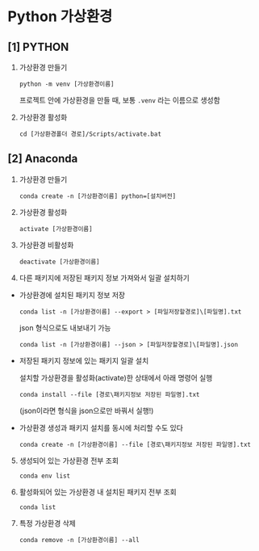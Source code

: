 # Python 가상환경

## [1] PYTHON

1. 가상환경 만들기

   ```shell
   python -m venv [가상환경이름]
   ```

   프로젝트 안에 가상환경을 만들 때, 보통 `.venv` 라는 이름으로 생성함

   

2. 가상환경 활성화

   ```shell
   cd [가상환경폴더 경로]/Scripts/activate.bat
   ```

   



## [2] Anaconda

1. 가상환경 만들기

   ```shell
   conda create -n [가상환경이름] python=[설치버전]
   ```

   

2. 가상환경 활성화

   ```shell
   activate [가상환경이름]
   ```



3. 가상환경 비활성화

   ```shell
   deactivate [가상환경이름]
   ```

   

4. 다른 패키지에 저장된 패키지 정보 가져와서 일괄 설치하기

* 가상환경에 설치된 패키지 정보 저장

  ```shell
  conda list -n [가상환경이름] --export > [파일저장할경로]\[파일명].txt
  ```

  

  json 형식으로도 내보내기 가능

  ```shell
  conda list -n [가상환경이름] --json > [파일저장할경로]\[파일명].json
  ```

  

* 저장된 패키지 정보에 있는 패키지 일괄 설치

  설치할 가상환경을 활성화(activate)한 상태에서 아래 명령어 실행

  ```shell
  conda install --file [경로\패키지정보 저장된 파일명].txt
  ```

  (json이라면 형식을 json으로만 바꿔서 실행!)

  

* 가상환경 생성과 패키지 설치를 동시에 처리할 수도 있다

  ```shell
  conda create -n [가상환경이름] --file [경로\패키지정보 저장된 파일명].txt
  ```

  

5. 생성되어 있는 가상환경 전부 조회

   ```shell
   conda env list
   ```



6. 활성화되어 있는 가상환경 내 설치된 패키지 전부 조회

   ```shell list
   conda list
   ```

   

7. 특정 가상환경 삭제

   ```shell
   conda remove -n [가상환경이름] --all
   ```

   